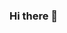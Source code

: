 ### Hi there 👋

<!--
**Giusti231/Giusti231** is a ✨ _special_ ✨ repository because its `README.md` (this file) appears on your GitHub profile.

Here are some ideas to get you started:

- 🔭 I’m currently working like high school chemistry teacher.
- 🌱 I’m currently learning JAVA.
- 📫 How to reach me: giusti231qmc@gmail.com
- ⚡ Fun fact: In career transition.
-->
